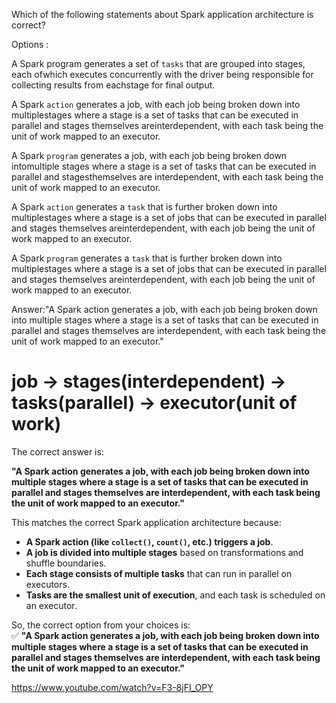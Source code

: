 
Which of the following statements about Spark application architecture is correct?

Options :

A Spark program generates a set of `tasks` that are grouped into stages, each ofwhich executes concurrently with the driver being responsible for collecting results from eachstage for final output.

A Spark `action` generates a job, with each job being broken down into multiplestages where a stage is a set of tasks that can be executed in parallel and stages themselves areinterdependent, with each task being the unit of work mapped to an executor.

A Spark `program` generates a job, with each job being broken down intomultiple stages where a stage is a set of tasks that can be executed in parallel and stagesthemselves are interdependent, with each task being the unit of work mapped to an executor.

A Spark `action` generates a `task` that is further broken down into multiplestages where a stage is a set of jobs that can be executed in parallel and stages themselves areinterdependent, with each job being the unit of work mapped to an executor.

A Spark `program` generates a `task` that is further broken down into multiplestages where a stage is a set of jobs that can be executed in parallel and stages themselves areinterdependent, with each job being the unit of work mapped to an executor.

Answer:"A Spark action generates a job, with each job being broken down into multiple stages where a stage is a set of tasks that can be executed in parallel and stages themselves are interdependent, with each task being the unit of work mapped to an executor."

# job -> stages(interdependent) -> tasks(parallel) -> executor(unit of work)

The correct answer is:  

**"A Spark action generates a job, with each job being broken down into multiple stages where a stage is a set of tasks that can be executed in parallel and stages themselves are interdependent, with each task being the unit of work mapped to an executor."**  

This matches the correct Spark application architecture because:  
- **A Spark action (like `collect()`, `count()`, etc.) triggers a job**.  
- **A job is divided into multiple stages** based on transformations and shuffle boundaries.  
- **Each stage consists of multiple tasks** that can run in parallel on executors.  
- **Tasks are the smallest unit of execution**, and each task is scheduled on an executor.  

So, the correct option from your choices is:  
✅ **"A Spark action generates a job, with each job being broken down into multiple stages where a stage is a set of tasks that can be executed in parallel and stages themselves are interdependent, with each task being the unit of work mapped to an executor."**

https://www.youtube.com/watch?v=F3-8jFI_OPY